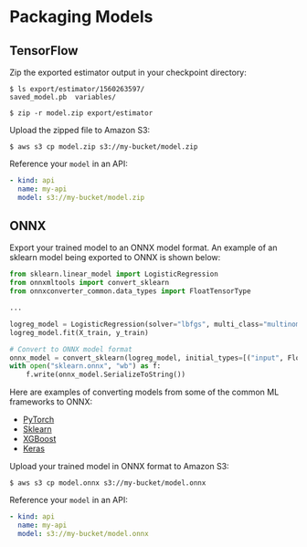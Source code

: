 # Packaging Models

## TensorFlow

Zip the exported estimator output in your checkpoint directory:

```text
$ ls export/estimator/1560263597/
saved_model.pb  variables/

$ zip -r model.zip export/estimator
```

Upload the zipped file to Amazon S3:

```text
$ aws s3 cp model.zip s3://my-bucket/model.zip
```

Reference your `model` in an API:

```yaml
- kind: api
  name: my-api
  model: s3://my-bucket/model.zip
```

## ONNX

Export your trained model to an ONNX model format. An example of an sklearn model being exported to ONNX is shown below:

```Python
from sklearn.linear_model import LogisticRegression
from onnxmltools import convert_sklearn
from onnxconverter_common.data_types import FloatTensorType

...

logreg_model = LogisticRegression(solver="lbfgs", multi_class="multinomial")
logreg_model.fit(X_train, y_train)

# Convert to ONNX model format
onnx_model = convert_sklearn(logreg_model, initial_types=[("input", FloatTensorType([1, 4]))])
with open("sklearn.onnx", "wb") as f:
    f.write(onnx_model.SerializeToString())
```

Here are examples of converting models from some of the common ML frameworks to ONNX:

* [PyTorch](https://github.com/cortexlabs/cortex/blob/master/examples/iris/models/pytorch_model.py)
* [Sklearn](https://github.com/cortexlabs/cortex/blob/master/examples/iris/models/sklearn_model.py)
* [XGBoost](https://github.com/cortexlabs/cortex/blob/master/examples/iris/models/xgboost_model.py)
* [Keras](https://github.com/cortexlabs/cortex/blob/master/examples/iris/models/model.py)

Upload your trained model in ONNX format to Amazon S3:

```text
$ aws s3 cp model.onnx s3://my-bucket/model.onnx
```

Reference your `model` in an API:

```yaml
- kind: api
  name: my-api
  model: s3://my-bucket/model.onnx
```
